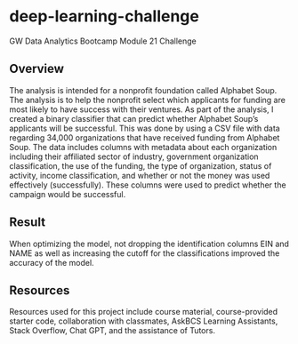 # deep-learning-challenge
GW Data Analytics Bootcamp Module 21 Challenge

## Overview
The analysis is intended for a nonprofit foundation called Alphabet Soup. The analysis is to help the nonprofit select which applicants for funding are most likely to have success with their ventures. As part of the analysis, I created a binary classifier that can predict whether Alphabet Soup’s applicants will be successful. This was done by using a CSV file with data regarding 34,000 organizations that have received funding from Alphabet Soup. The data includes columns with metadata about each organization including their affiliated sector of industry, government organization classification, the use of the funding, the type of organization, status of activity, income classification, and whether or not the money was used effectively (successfully). These columns were used to predict whether the campaign would be successful.

## Result
When optimizing the model, not dropping the identification columns EIN and NAME as well as increasing the cutoff for the classifications improved the accuracy of the model. 

## Resources
Resources used for this project include course material, course-provided starter code, collaboration with classmates, AskBCS Learning Assistants, Stack Overflow, Chat GPT, and the assistance of Tutors. 
